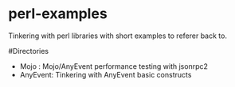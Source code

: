 # perl-examples

Tinkering with perl libraries with short examples to referer back to.

#Directories

- Mojo : Mojo/AnyEvent performance testing with jsonrpc2
- AnyEvent: Tinkering with AnyEvent basic constructs
